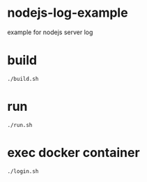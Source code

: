 # nodejs-log-example
example for nodejs server log

# build

```shell
./build.sh
```

# run

```shell
./run.sh
```

# exec docker container

```shell
./login.sh
```